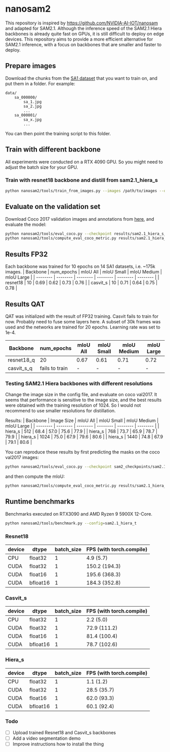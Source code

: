 # nanosam2
This repository is inspired by https://github.com/NVIDIA-AI-IOT/nanosam and adapted for SAM2.1.
Although the inference speed of the SAM2.1 Hiera backbones is already quite fast on GPUs, it is still difficult to deploy on edge devices.
This repository aims to provide a more efficient alternative for SAM2.1 inference, with a focus on backbones that are smaller and faster to deploy.

## Prepare images
Download the chunks from the [SA1 dataset](https://ai.meta.com/datasets/segment-anything-downloads/) that you want to train on, and put them in a folder. For example:
```
data/
    sa_000000/
        sa_1.jpg
        sa_2.jpg
        ...
    sa_000001/
        sa_x.jpg
        ...
```
You can then point the training script to this folder.

## Train with different backbone
All experiments were conducted on a RTX 4090 GPU. So you might need to adjust the batch size for your GPU.

### Train with resnet18 backbone and distill from sam2.1_hiera_s
```bash
python nanosam2/tools/train_from_images.py --images /path/to/images --output_dir results/sam2.1_hiera_s_resnet18 --model_name resnet18 --nanosam2_config nanosam2.1_resnet18 --sam2_config sam2.1_hiera_s --checkpoint sam2_checkpoints/sam2.1_hiera_small.pt --batch_size 16 --num_epochs 100 
```

## Evaluate on the validation set
Download Coco 2017 validation images and annotations from [here](https://cocodataset.org/#download), and evaluate the model:
```bash
python nanosam2/tools/eval_coco.py --checkpoint results/sam2.1_hiera_s_resnet18/checkpoint.pth --sam2_config nanosam2.1_resnet18 --output results/sam2.1_hiera_s_resnet18/coco_results.json
python nanosam2/tools/compute_eval_coco_metric.py results/sam2.1_hiera_s_resnet18/coco_results.json 
```


## Results FP32
Each backbone was trained for 10 epochs on 14 SA1 datasets, i.e. ~175k images.
| Backbone | num_epochs | mIoU  All | mIoU Small | mIoU Medium | mIoU Large |
| -------- | -------- | -------- | -------- | -------- | -------- |
| resnet18 | 10 | 0.69 | 0.62 | 0.73 | 0.76 |
| casvit_s | 10 | 0.71 | 0.64 | 0.75 | 0.78 |

## Results QAT
QAT was initialized with the result of FP32 training. Casvit fails to train for now.
Probably need to fuse some layers here. A subset of 30k frames was used and the networks are
trained for 20 epochs. Learning rate was set to 1e-4.

| Backbone | num_epochs | mIoU  All | mIoU Small | mIoU Medium | mIoU Large |
| -------- | -------- | -------- | -------- | -------- | -------- |
| resnet18_q | 20 | 0.67 | 0.61 | 0.71 | 0.72 |
| casvit_s_q | fails to train | - | - | - | - |


### Testing SAM2.1 Hiera backbones with different resolutions
Change the image size in the config file, and evaluate on coco val2017. It seems that performance is sensitive to the image size, and the best results were obtained with the training resolution of 1024. So I would not recommend to use smaller resolutions for distillation. 

Results:
| Backbone | Image Size | mIoU All | mIoU Small | mIoU Medium | mIoU Large |
| -------- | -------- | -------- | -------- | -------- | -------- |
| hiera_s | 512 | 68.4 | 57.0 | 75.6 | 77.9 |
| hiera_s | 768 | 73.7 | 65.9 | 78.7 | 79.9 |
| hiera_s | 1024 | 75.0 | 67.9 | 79.6 | 80.6 |
| hiera_s | 1440 | 74.8 | 67.9 | 79.1 | 80.6 |

You can reproduce these results by first predicting the masks on the coco val2017 images:
```bash
python nanosam2/tools/eval_coco.py --checkpoint sam2_checkpoints/sam2.1_hiera_small.pt --sam2_config sam2.1_hiera_s --output results/sam2.1_hiera_s/coco_results.json --coco_root PATH_TO_COCO_VAL2017 --coco_ann PATH_TO_COCO_ANNOTATIONS
```
and then compute the mIoU:
```bash
python nanosam2/tools/compute_eval_coco_metric.py results/sam2.1_hiera_s/coco_results.json --size all (or small, medium, large)
```
## Runtime benchmarks
Benchmarks executed on RTX3090 and AMD Ryzen 9 5900X 12-Core.
```bash
python nanosam2/tools/benchmark.py --config=sam2.1_hiera_t
```
### Resnet18
| device | dtype | batch_size | FPS (with torch.compile) |
| -------- | -------- | -------- | -------- |
| CPU | float32 | 1 | 4.9 (5.7) |
| CUDA | float32 | 1 | 150.2 (194.3) | 
| CUDA | float16 | 1 | 195.6 (368.3) | 
| CUDA | bfloat16 | 1 | 184.3 (352.8) | 

### Casvit_s
|  device | dtype | batch_size | FPS (with torch.compile)|
| -------- | -------- | -------- | -------- |
| CPU | float32 | 1 | 2.2 (5.0) |
| CUDA | float32 | 1 | 72.9 (111.2) | 
| CUDA | float16 | 1 | 81.4 (100.4) | 
| CUDA | bfloat16 | 1 | 78.7 (102.6) | 

### Hiera_s
|  device | dtype | batch_size | FPS (with torch.compile)|
| -------- | -------- | -------- | -------- |
| CPU | float32 | 1 | 1.1 (1.2) |
| CUDA | float32 | 1 | 28.5 (35.7) | 
| CUDA | float16 | 1 | 62.0 (93.3) | 
| CUDA | bfloat16 | 1 | 60.1 (92.4) | 

### Todo 

- [ ] Upload trained Resnet18 and Casvit_s backbones
- [ ] Add a video segmentation demo
- [ ] Improve instructions how to install the thing
